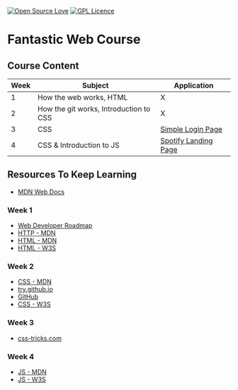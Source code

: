 [![Open Source Love](https://badges.frapsoft.com/os/v3/open-source.png?v=103)](https://github.com/ellerbrock/open-source-badges/) [![GPL Licence](https://badges.frapsoft.com/os/gpl/gpl.png?v=103)](https://opensource.org/licenses/GPL-3.0/)

# Fantastic Web Course

## Course Content

| Week  | Subject                                           | Application                         |
| ----- | ------------------------------------------------- | ----------------------------------- |
| 1     | How the web works, HTML                           | X                                   |
| 2     | How the git works, Introduction to CSS            | X                                   |
| 3     | CSS                                               | [Simple Login Page](../tree/master/Week%203/Simple%20Login%20Page) |
| 4     | CSS & Introduction to JS                          | [Spotify Landing Page](../tree/master/Week%204/Spotify%20Landing%20Page) |

## Resources To Keep Learning

* [MDN Web Docs](https://developer.mozilla.org/tr/)

### Week 1

* [Web Developer Roadmap](https://github.com/kamranahmedse/developer-roadmap)
* [HTTP - MDN](https://developer.mozilla.org/en-US/docs/Web/HTTP)
* [HTML - MDN](https://developer.mozilla.org/tr/docs/Web/HTML)
* [HTML - W3S](https://www.w3schools.com/html/default.asp)

### Week 2

* [CSS - MDN](https://developer.mozilla.org/tr/docs/Web/CSS)
* [try.github.io](https://try.github.io/)
* [GitHub](https://github.com/)
* [CSS - W3S](https://www.w3schools.com/css/default.asp)

### Week 3

* [css-tricks.com](https://css-tricks.com/)

### Week 4

* [JS - MDN](https://developer.mozilla.org/tr/docs/Web/JavaScript)
* [JS - W3S](https://www.w3schools.com/js/default.asp)
